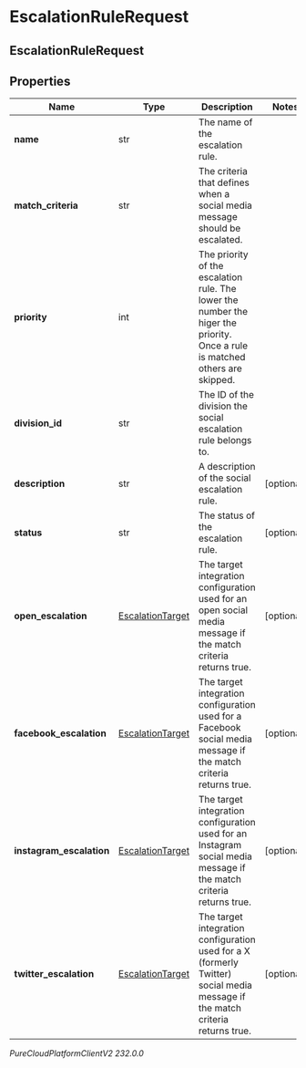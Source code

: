 # EscalationRuleRequest

## EscalationRuleRequest

## Properties

|Name | Type | Description | Notes|
|------------ | ------------- | ------------- | -------------|
| **name** | str | The name of the escalation rule. | |
| **match_criteria** | str | The criteria that defines when a social media message should be escalated. | |
| **priority** | int | The priority of the escalation rule. The lower the number the higer the priority. Once a rule is matched others are skipped. | |
| **division_id** | str | The ID of the division the social escalation rule belongs to. | |
| **description** | str | A description of the social escalation rule. | [optional] |
| **status** | str | The status of the escalation rule. | [optional] |
| **open_escalation** | [EscalationTarget](EscalationTarget) | The target integration configuration used for an open social media message if the match criteria returns true. | [optional] |
| **facebook_escalation** | [EscalationTarget](EscalationTarget) | The target integration configuration used for a Facebook social media message if the match criteria returns true. | [optional] |
| **instagram_escalation** | [EscalationTarget](EscalationTarget) | The target integration configuration used for an Instagram social media message if the match criteria returns true. | [optional] |
| **twitter_escalation** | [EscalationTarget](EscalationTarget) | The target integration configuration used for a X (formerly Twitter) social media message if the match criteria returns true. | [optional] |



_PureCloudPlatformClientV2 232.0.0_

